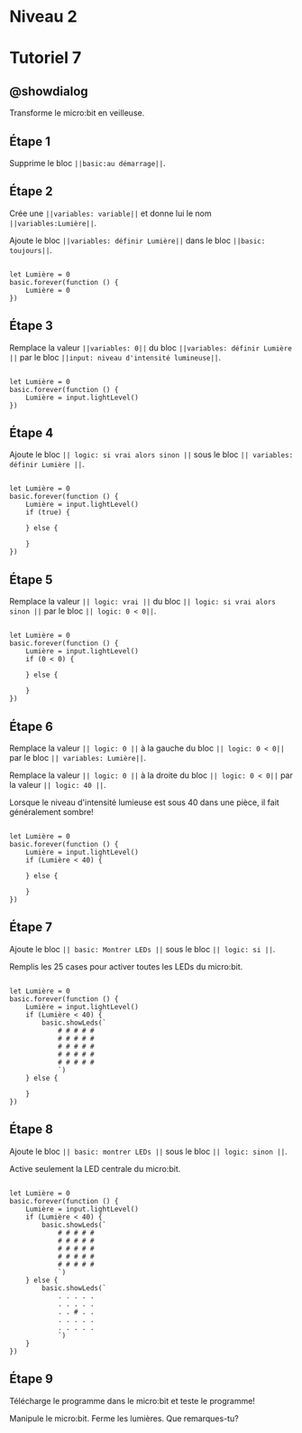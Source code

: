 # Niveau 2

# Tutoriel 7

## @showdialog

Transforme le micro:bit en veilleuse.

## Étape 1

Supprime le bloc ``||basic:au démarrage||``.

## Étape 2

Crée une ``||variables: variable||`` et donne lui le nom ``||variables:Lumière||``.

Ajoute le bloc ``||variables: définir Lumière||`` dans le bloc ``||basic: toujours||``.

```blocks

let Lumière = 0
basic.forever(function () {
    Lumière = 0
})

```

## Étape 3

Remplace la valeur ``||variables: 0||`` du bloc ``||variables: définir Lumière ||`` par le bloc ``||input: niveau d'intensité lumineuse||``. 


```blocks

let Lumière = 0
basic.forever(function () {
    Lumière = input.lightLevel()
})

```

## Étape 4

Ajoute le bloc ``|| logic: si vrai alors sinon ||`` sous le bloc ``|| variables: définir Lumière ||``.

```blocks

let Lumière = 0
basic.forever(function () {
    Lumière = input.lightLevel()
    if (true) {
    	
    } else {
    	
    }
})

```

## Étape 5

Remplace la valeur ``|| logic: vrai ||`` du bloc ``|| logic: si vrai alors sinon ||`` par le bloc ``|| logic: 0 < 0||``. 

```blocks

let Lumière = 0
basic.forever(function () {
    Lumière = input.lightLevel()
    if (0 < 0) {
    	
    } else {
    	
    }
})

```

## Étape 6

Remplace la valeur ``|| logic: 0 ||`` à la gauche du bloc ``|| logic: 0 < 0||`` par le bloc ``|| variables: Lumière||``. 

Remplace la valeur ``|| logic: 0 ||`` à la droite du bloc ``|| logic: 0 < 0||`` par la valeur ``|| logic: 40 ||``.

Lorsque le niveau d'intensité lumieuse est sous 40 dans une pièce, il fait généralement sombre! 

```blocks

let Lumière = 0
basic.forever(function () {
    Lumière = input.lightLevel()
    if (Lumière < 40) {
    	
    } else {
    	
    }
})

```

## Étape 7

Ajoute le bloc ``|| basic: Montrer LEDs ||`` sous le bloc ``|| logic: si ||``.

Remplis les 25 cases pour activer toutes les LEDs du micro:bit.

```blocks

let Lumière = 0
basic.forever(function () {
    Lumière = input.lightLevel()
    if (Lumière < 40) {
        basic.showLeds(`
            # # # # #
            # # # # #
            # # # # #
            # # # # #
            # # # # #
            `)
    } else {
    	
    }
})

```

## Étape 8

Ajoute le bloc ``|| basic: montrer LEDs ||`` sous le bloc ``|| logic: sinon ||``.

Active seulement la LED centrale du micro:bit.

```blocks

let Lumière = 0
basic.forever(function () {
    Lumière = input.lightLevel()
    if (Lumière < 40) {
        basic.showLeds(`
            # # # # #
            # # # # #
            # # # # #
            # # # # #
            # # # # #
            `)
    } else {
        basic.showLeds(`
            . . . . .
            . . . . .
            . . # . .
            . . . . .
            . . . . .
            `)
    }
})

```

## Étape 9

Télécharge le programme dans le micro:bit et teste le programme!

Manipule le micro:bit. Ferme les lumières. Que remarques-tu?

